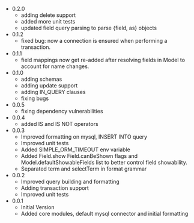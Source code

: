 - 0.2.0
    - adding delete support
    - added more unit tests
    - updated field query parsing to parse {field, as} objects
- 0.1.2
    - fixed bug: now a connection is ensured when performing a transaction.
- 0.1.1
    - field mappings now get re-added after resolving fields in Model to account for name changes.
- 0.1.0
    - adding schemas
    - adding update support
    - adding IN_QUERY clauses
    - fixing bugs
- 0.0.5
    - fixing dependency vulnerabilities
- 0.0.4
    - added IS and IS NOT operators
- 0.0.3
    - Improved formatting on mysql, INSERT INTO query
    - Improved unit tests
    - Added SIMPLE_ORM_TIMEOUT env variable
    - Added Field.show Field.canBeShown flags and Model.defaultShowableFields list to better control field showability.
    - Separated term and selectTerm in format grammar
- 0.0.2
    - Improved query building and formatting
    - Adding transaction support
    - Improved unit tests
- 0.0.1
    - Initial Version
    - Added core modules, default mysql connector and initial formatting
